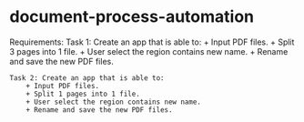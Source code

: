 # document-process-automation
Requirements:
    Task 1: Create an app that is able to:
        + Input PDF files.
        + Split 3 pages into 1 file.
        + User select the region contains new name.
        + Rename and save the new PDF files.

    
    Task 2: Create an app that is able to:        
        + Input PDF files.
        + Split 1 pages into 1 file.
        + User select the region contains new name.
        + Rename and save the new PDF files.

